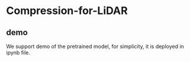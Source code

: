 # Compression-for-LiDAR

## demo
We support demo of the pretrained model, for simplicity, it is deployed in ipynb file.


